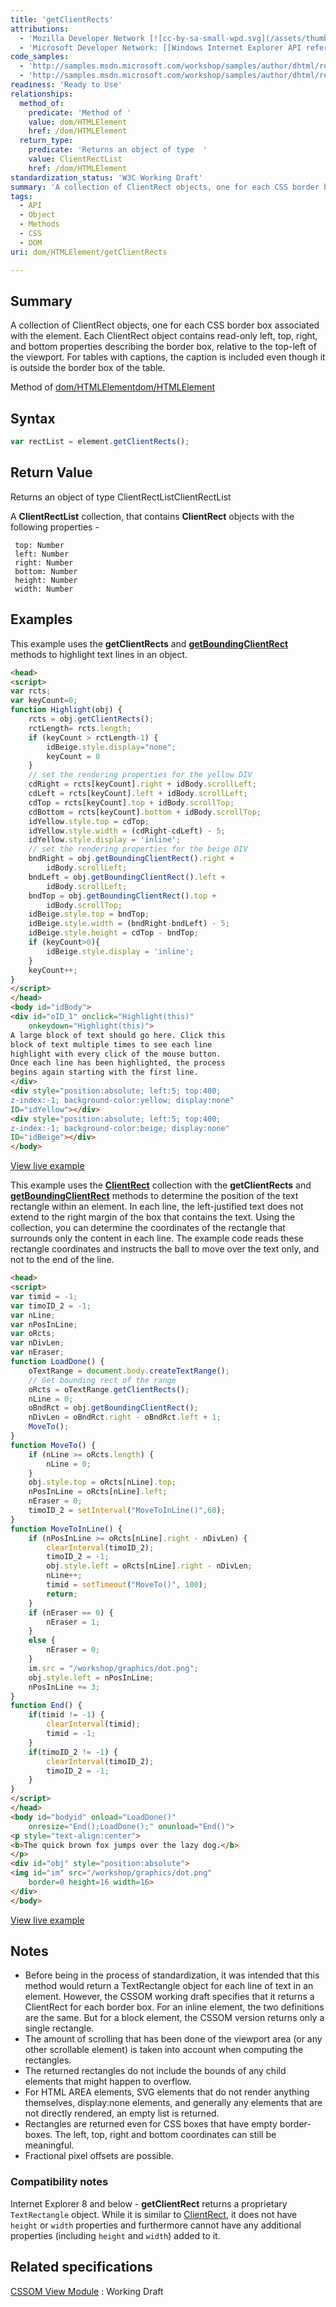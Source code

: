 ```yaml
---
title: 'getClientRects'
attributions:
  - 'Mozilla Developer Network [![cc-by-sa-small-wpd.svg](/assets/thumb/8/8c/cc-by-sa-small-wpd.svg/120px-cc-by-sa-small-wpd.svg.png)](http://creativecommons.org/licenses/by-sa/3.0/us/): [Article](https://developer.mozilla.org/en-US/docs/DOM/element.getClientRects)'
  - 'Microsoft Developer Network: [[Windows Internet Explorer API reference](http://msdn.microsoft.com/en-us/library/ie/hh828809%28v=vs.85%29.aspx) Article]'
code_samples:
  - 'http://samples.msdn.microsoft.com/workshop/samples/author/dhtml/refs/rectselection.htm'
  - 'http://samples.msdn.microsoft.com/workshop/samples/author/dhtml/refs/rectdemo.htm'
readiness: 'Ready to Use'
relationships:
  method_of:
    predicate: 'Method of '
    value: dom/HTMLElement
    href: /dom/HTMLElement
  return_type:
    predicate: 'Returns an object of type  '
    value: ClientRectList
    href: /dom/HTMLElement
standardization_status: 'W3C Working Draft'
summary: 'A collection of ClientRect objects, one for each CSS border box associated with the element. Each ClientRect object contains read-only left, top, right, and bottom properties describing the border box, relative to the top-left of the viewport. For tables with captions, the caption is included even though it is outside the border box of the table.'
tags:
  - API
  - Object
  - Methods
  - CSS
  - DOM
uri: dom/HTMLElement/getClientRects

---
```

## Summary

A collection of ClientRect objects, one for each CSS border box associated with the element. Each ClientRect object contains read-only left, top, right, and bottom properties describing the border box, relative to the top-left of the viewport. For tables with captions, the caption is included even though it is outside the border box of the table.

Method of [dom/HTMLElement](/dom/HTMLElement)[dom/HTMLElement](/dom/HTMLElement)

## Syntax

``` js
var rectList = element.getClientRects();
```

## Return Value

Returns an object of type ClientRectListClientRectList

A **ClientRectList** collection, that contains **ClientRect** objects with the following properties -

     top: Number
     left: Number
     right: Number
     bottom: Number
     height: Number
     width: Number

## Examples

This example uses the **getClientRects** and [**getBoundingClientRect**](/dom/HTMLElement/getBoundingClientRect) methods to highlight text lines in an object.

``` html
<head>
<script>
var rcts;
var keyCount=0;
function Highlight(obj) {
    rcts = obj.getClientRects();
    rctLength= rcts.length;
    if (keyCount > rctLength-1) {
        idBeige.style.display="none";
        keyCount = 0
    }
    // set the rendering properties for the yellow DIV
    cdRight = rcts[keyCount].right + idBody.scrollLeft;
    cdLeft = rcts[keyCount].left + idBody.scrollLeft;
    cdTop = rcts[keyCount].top + idBody.scrollTop;
    cdBottom = rcts[keyCount].bottom + idBody.scrollTop;
    idYellow.style.top = cdTop;
    idYellow.style.width = (cdRight-cdLeft) - 5;
    idYellow.style.display = 'inline';
    // set the rendering properties for the beige DIV
    bndRight = obj.getBoundingClientRect().right +
        idBody.scrollLeft;
    bndLeft = obj.getBoundingClientRect().left +
        idBody.scrollLeft;
    bndTop = obj.getBoundingClientRect().top +
        idBody.scrollTop;
    idBeige.style.top = bndTop;
    idBeige.style.width = (bndRight-bndLeft) - 5;
    idBeige.style.height = cdTop - bndTop;
    if (keyCount>0){
        idBeige.style.display = 'inline';
    }
    keyCount++;
}
</script>
</head>
<body id="idBody">
<div id="oID_1" onclick="Highlight(this)"
    onkeydown="Highlight(this)">
A large block of text should go here. Click this
block of text multiple times to see each line
highlight with every click of the mouse button.
Once each line has been highlighted, the process
begins again starting with the first line.
</div>
<div style="position:absolute; left:5; top:400;
z-index:-1; background-color:yellow; display:none"
ID="idYellow"></div>
<div style="position:absolute; left:5; top:400;
z-index:-1; background-color:beige; display:none"
ID="idBeige"></div>
</body>
```

[View live example](http://samples.msdn.microsoft.com/workshop/samples/author/dhtml/refs/rectselection.htm)

This example uses the [**ClientRect**](/css/cssom/ClientRect) collection with the **getClientRects** and [**getBoundingClientRect**](/dom/HTMLElement/getBoundingClientRect) methods to determine the position of the text rectangle within an element. In each line, the left-justified text does not extend to the right margin of the box that contains the text. Using the collection, you can determine the coordinates of the rectangle that surrounds only the content in each line. The example code reads these rectangle coordinates and instructs the ball to move over the text only, and not to the end of the line.

``` html
<head>
<script>
var timid = -1;
var timoID_2 = -1;
var nLine;
var nPosInLine;
var oRcts;
var nDivLen;
var nEraser;
function LoadDone() {
    oTextRange = document.body.createTextRange();
    // Get bounding rect of the range
    oRcts = oTextRange.getClientRects();
    nLine = 0;
    oBndRct = obj.getBoundingClientRect();
    nDivLen = oBndRct.right - oBndRct.left + 1;
    MoveTo();
}
function MoveTo() {
    if (nLine >= oRcts.length) {
        nLine = 0;
    }
    obj.style.top = oRcts[nLine].top;
    nPosInLine = oRcts[nLine].left;
    nEraser = 0;
    timoID_2 = setInterval("MoveToInLine()",60);
}
function MoveToInLine() {
    if (nPosInLine >= oRcts[nLine].right - nDivLen) {
        clearInterval(timoID_2);
        timoID_2 = -1;
        obj.style.left = oRcts[nLine].right - nDivLen;
        nLine++;
        timid = setTimeout("MoveTo()", 100);
        return;
    }
    if (nEraser == 0) {
        nEraser = 1;
    }
    else {
        nEraser = 0;
    }
    im.src = "/workshop/graphics/dot.png";
    obj.style.left = nPosInLine;
    nPosInLine += 3;
}
function End() {
    if(timid != -1) {
        clearInterval(timid);
        timid = -1;
    }
    if(timoID_2 != -1) {
        clearInterval(timoID_2);
        timoID_2 = -1;
    }
}
</script>
</head>
<body id="bodyid" onload="LoadDone()"
    onresize="End();LoadDone();" onunload="End()">
<p style="text-align:center">
<b>The quick brown fox jumps over the lazy dog.</b>
</p>
<div id="obj" style="position:absolute">
<img id="im" src="/workshop/graphics/dot.png"
    border=0 height=16 width=16>
</div>
</body>
```

[View live example](http://samples.msdn.microsoft.com/workshop/samples/author/dhtml/refs/rectdemo.htm)

## Notes

-   Before being in the process of standardization, it was intended that this method would return a TextRectangle object for each line of text in an element. However, the CSSOM working draft specifies that it returns a ClientRect for each border box. For an inline element, the two definitions are the same. But for a block element, the CSSOM version returns only a single rectangle.
-   The amount of scrolling that has been done of the viewport area (or any other scrollable element) is taken into account when computing the rectangles.
-   The returned rectangles do not include the bounds of any child elements that might happen to overflow.
-   For HTML AREA elements, SVG elements that do not render anything themselves, display:none elements, and generally any elements that are not directly rendered, an empty list is returned.
-   Rectangles are returned even for CSS boxes that have empty border-boxes. The left, top, right and bottom coordinates can still be meaningful.
-   Fractional pixel offsets are possible.

### Compatibility notes

Internet Explorer 8 and below - **getClientRect** returns a proprietary `TextRectangle` object. While it is similar to [ClientRect](/css/cssom/ClientRect), it does not have `height` or `width` properties and furthermore cannot have any additional properties (including `height` and `width`) added to it.

## Related specifications

[CSSOM View Module](http://www.w3.org/TR/cssom-view/#dom-range-getclientrects)
:   Working Draft
